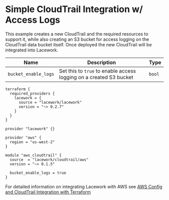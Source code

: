 # Simple CloudTrail Integration w/ Access Logs
This example creates a new CloudTrail and the required resources to support it, while also creating an S3 bucket for access logging on the CloudTrail data bucket itself. Once deployed the new CloudTrail will be integrated into Lacework.

| Name | Description | Type |
|------|-------------|------|
| `bucket_enable_logs` | Set this to `true` to enable access logging on a created S3 bucket | `bool` |

```
terraform {
  required_providers {
    lacework = {
      source = "lacework/lacework"
      version = "~> 0.2.7"
    }
  }
}

provider "lacework" {}

provider "aws" {
  region = "us-west-2"
}

module "aws_cloudtrail" {
  source  = "lacework/cloudtrail/aws"
  version = "~> 0.1.5"

  bucket_enable_logs = true
}
```

For detailed information on integrating Lacework with AWS see [AWS Config and CloudTrail Integration with Terraform](https://support.lacework.com/hc/en-us/articles/360057092034-AWS-Config-and-CloudTrail-Integration-with-Terraform)
